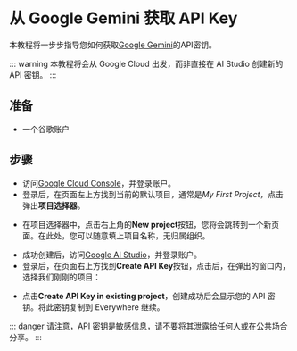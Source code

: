 <script lang="ts" setup>
  import HorizontalCenterImg from "/.vitepress/components/Common/HorizontalCenterImg.vue";
</script>

# 从 Google Gemini 获取 API Key

本教程将一步步指导您如何获取[Google Gemini](https://cloud.google.com/gemini)的API密钥。

::: warning
本教程将会从 Google Cloud 出发，而非直接在 AI Studio 创建新的 API 密钥。
:::

## 准备

- 一个谷歌账户

## 步骤

- 访问[Google Cloud Console](https://console.cloud.google.com/)，并登录账户。
- 登录后，在页面左上方找到当前的默认项目，通常是*My First Project*，点击弹出**项目选择器**。

<HorizontalCenterImg
    src="/model-provider/google-gemini/project-manager.webp"
    alt="Project Manager"
    width="600px"
  />

- 在项目选择器中，点击右上角的**New project**按钮，您将会跳转到一个新页面。在此处，您可以随意填上项目名称，无归属组织。

<HorizontalCenterImg
    src="/model-provider/google-gemini/create-project.webp"
    alt="Create project"
    width="500px"
  />

- 成功创建后，访问[Google AI Studio](https://aistudio.google.com/app/apikey)，并登录账户。
- 登录后，在页面右上方找到**Create API Key**按钮，点击后，在弹出的窗口内，选择我们刚刚的项目：

<HorizontalCenterImg
    src="/model-provider/google-gemini/create-api-key-project-selection.webp"
    alt="Create API Key - Project Selection"
    width="400px"
  />

- 点击**Create API Key in existing project**，创建成功后会显示您的 API 密钥。将此密钥复制到 Everywhere 继续。

<HorizontalCenterImg
    src="/model-provider/google-gemini/api-key.webp"
    alt="API Key"
    width="600px"
  />

::: danger
请注意，API 密钥是敏感信息，请不要将其泄露给任何人或在公共场合分享。
:::